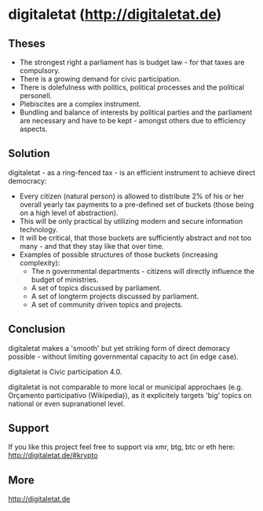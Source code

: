 # digitaletat (<http://digitaletat.de>)

## Theses

* The strongest right a parliament has is budget law - for that taxes are compulsory.
* There is a growing demand for civic participation.
* There is dolefulness with politics, political processes and the political personell.
* Plebiscites are a complex instrument.
* Bundling and balance of interests by political parties and the parliament are necessary and have to be kept - amongst others due to efficiency aspects.

## Solution

digitaletat - as a ring-fenced tax - is an efficient instrument to achieve direct democracy:

* Every citizen (natural person) is allowed to distribute 2% of his or her overall yearly tax payments to a pre-defined set of buckets (those being on a high level of abstraction).
* This will be only practical by utilizing modern and secure information technology.
* It will be critical, that those buckets are sufficiently abstract and not too many - and that they stay like that over time.
* Examples of possible structures of those buckets (increasing complexity):
  * The n governmental departments - citizens will directly influence the budget of ministries.
  * A set of topics discussed by parliament.
  * A set of longterm projects discussed by parliament.
  * A set of community driven topics and projects.
   
## Conclusion

digitaletat makes a 'smooth' but yet striking form of direct demoracy possible - without limiting governmental capacity to act (in edge case).

digitaletat is Civic participation 4.0.

digitaletat is not comparable to more local or municipal approchaes (e.g. Orçamento participativo (Wikipedia)), as it explicitely targets 'big' topics on national or even supranationel level. 

## Support

If you like this project feel free to support via xmr, btg, btc or eth here: <http://digitaletat.de/#krypto>

## More

http://digitaletat.de

